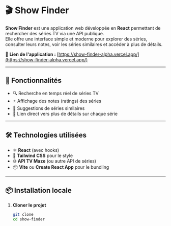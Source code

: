 # 🎬 Show Finder

**Show Finder** est une application web développée en **React** permettant de rechercher des séries TV via une API publique.  
Elle offre une interface simple et moderne pour explorer des séries, consulter leurs notes, voir les séries similaires et accéder à plus de détails.

🔗 **Lien de l'application :** [https://show-finder-alpha.vercel.app/](https://show-finder-alpha.vercel.app/)

---

## 🚀 Fonctionnalités

- 🔍 Recherche en temps réel de séries TV
- ⭐ Affichage des notes (ratings) des séries
- 🔁 Suggestions de séries similaires
- 🔗 Lien direct vers plus de détails sur chaque série

---

## 🛠️ Technologies utilisées

- ⚛️ **React** (avec hooks)
- 💅 **Tailwind CSS** pour le style
- 🌐 **API TV Maze** (ou autre API de séries)
- 📦 **Vite** ou **Create React App** pour le bundling

---

## 📦 Installation locale

1. **Cloner le projet**
   ```bash
   git clone 
   cd show-finder
